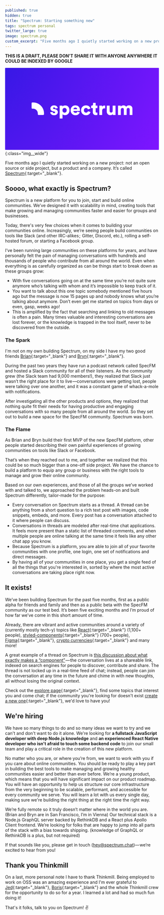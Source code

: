 ```yaml
---
published: true
hidden: true
title: "Spectrum: Starting something new"
tags: spectrum personal
twitter_large: true
image: spectrum.png
custom_excerpt: "Five months ago I quietly started working on a new project: not an open source or side project, but a product and a company. Say hello to Spectrum!"
---
```


**THIS IS A DRAFT, PLEASE DON'T SHARE IT WITH ANYONE ANYWHERE IT COULD BE INDEXED BY GOOGLE**

![Spectrum logo](/img/spectrum.png){:class="img__wide"}

Five months ago I quietly started working on a new project: not an open source or side project, but a product and a company. It’s called [Spectrum](https://spectrum.chat){:target="_blank"}.

## Soooo, what exactly is Spectrum?

Spectrum is a new platform for you to join, start and build online communities. We’ve designed it with scalability in mind, creating tools that make growing and managing communities faster and easier for groups and businesses.

Today, there's very few choices when it comes to building your communities online. Increasingly, we’re seeing people build communities on tools like Slack (and other IRC-alikes ;  Gitter, Discord, etc.), rolling a self-hosted forum, or starting a Facebook group.

I’ve been running large communities on these platforms for years, and have personally felt the pain of managing conversations with hundreds and thousands of people who contribute from all around the world. Even when everything is as carefully organized as can be things start to break down as these groups grow:

- With five conversations going on at the same time you’re not quite sure anymore who’s talking with whom and it’s impossible to keep track of it.
- You want to talk about this one topic somebody mentioned five hours ago but the message is now 15 pages up and nobody knows what you’re talking about anymore. Don’t even get me started on topics from days or even, gasp, weeks ago!
- This is amplified by the fact that searching and linking to old messages is often a pain. Many times valuable and interesting conversations are lost forever, or the knowledge is trapped in the tool itself, never to be discovered from the outside.

### The Spark

I'm not on my own building Spectrum, on my side I have my two good friends [Brian](https://twitter.com/brian_lovin){:target="_blank"} and [Bryn](https://twitter.com/uberbryn){:target="_blank"}.

During the past two years they have run a podcast network called SpecFM and hosted a Slack community for all of their listeners. As the community grew (the Slack team had 9,000 members!), they realized that Slack just wasn’t the right place for it to live —conversations were getting lost, people were talking over one another, and it was a constant game of whack-a-mole with notifications.

After investigating all the other products and options, they realized that nothing quite fit their needs for having productive and engaging conversations with so many people from all around the world. So they set out to build a new space for the SpecFM community. Spectrum was born.

### The Flame

As Brian and Bryn build their first MVP of the new SpecFM platform, other people started describing their own painful experiences of growing communities on tools like Slack or Facebook.

That’s when they reached out to me, and together we realized that this could be so much bigger than a one-off side project. We have the chance to build a platform to equip any group or business with the right tools to manage and grow their online community.

Based on our own experiences, and those of all the groups we’ve worked with and talked to, we approached the problem heads-on and built Spectrum differently, tailor-made for the purpose:

- Every conversation on Spectrum starts as a thread. A thread can be anything from a short question to a rich text post with images, code snippets, embeds, and more. Every post has a conversation attached to it where people can discuss.
- Conversations in threads are modeled after real-time chat applications. It feels more present than a static list of threaded comments, and when multiple people are online talking at the same time it feels like any other chat app you know.
- Because Spectrum is a platform, you are able to join all of your favorite communities with one profile, one login, one set of notifications and direct messages .
- By having all of your communities in one place, you get a single feed of all the things that you're interested in, sorted by where the most active conversations are taking place right now.

## It exists!

We’ve been building Spectrum for the past five months, first as a public alpha for friends and family and then as a public beta with the SpecFM community as our test bed. It’s been five exciting months and I’m proud of how far we’ve come in this short amount of time.

Already, there are vibrant and active communities around a variety of (currently mostly tech-y) topics like [React](https://spectrum.chat/react){:target="_blank"} (1,100+ people), [styled-components](https://spectrum.chat/styled-components){:target="_blank"} (700+ people), [Figma](https://spectrum.chat/figma){:target="_blank"}, [crypto currencies](https://spectrum.chat/crypto){:target="_blank"} and many more!

A great example of a thread on Spectrum is [this discussion about what exactly makes a “component”](https://spectrum.chat/thread/d350b632-a12b-4490-97f8-603384142e01) — the conversation lives at a shareable link, indexed on search engines for people to discover, contribute and share. The thread is not locked up in a real-time feed of chat; instead, people can join the conversation at any time in the future and chime in with new thoughts, all without losing the original context.

Check out the [explore page](https://spectrum.chat/explore){:target="_blank"}, find some topics that interest you and come chat; if the community you're looking for doesn't exist [create a new one](https://spectrum.chat/new/community){:target="_blank"}, we'd love to have you!

## We're hiring

We have so many things to do and so many ideas we want to try and we can't and don't want to do it alone. We're looking for **a fullstack JavaScript developer with deep Node.js knowledge** and **an experienced React Native developer who isn't afraid to touch some backend code** to join our small team and play a critical role in the creation of this new platform.

No matter who you are, or where you’re from, we want to work with you if you care about online communities. You should be ready to play a key part in building the best tools to make managing and growing healthy communities easier and better than ever before. We’re a young product, which means that you will have significant impact on our product roadmap. You will have an opportunity to help us structure our core infrastructure from the very beginning to be scalable, performant, and accessible for every community we serve. You will learn a lot with us every single day, making sure we're building the right thing at the right time the right way.

We’re fully remote so it truly doesn’t matter where in the world you are. (Brian and Bryn are in San Francisco, I’m in Vienna) Our technical stack is a Node.js GraphQL server backed by RethinkDB and a React plus Apollo Client frontend. We’re looking for folks that are happy to jump into all parts of the stack with a bias towards shipping. (knowledge of GraphQL or RethinkDB is a plus, but not required)

If that sounds like you, please get in touch ([hey@spectrum.chat](mailto:hey@spectrum.chat))— we’re excited to hear from you!

## Thank you Thinkmill

On a last, more personal note I have to thank Thinkmill. Being employed to work on OSS was an amazing experience and I'm ever grateful to [Jed](https://twitter.com/JedWatson){:target="_blank"}, [Boris](https://twitter.com/BorisBozic){:target="_blank"} and the whole Thinkmill crew for the opportunity to do so for a year. I learned a lot and had so much fun doing it!

That's it folks, talk to you on Spectrum! ✌️
